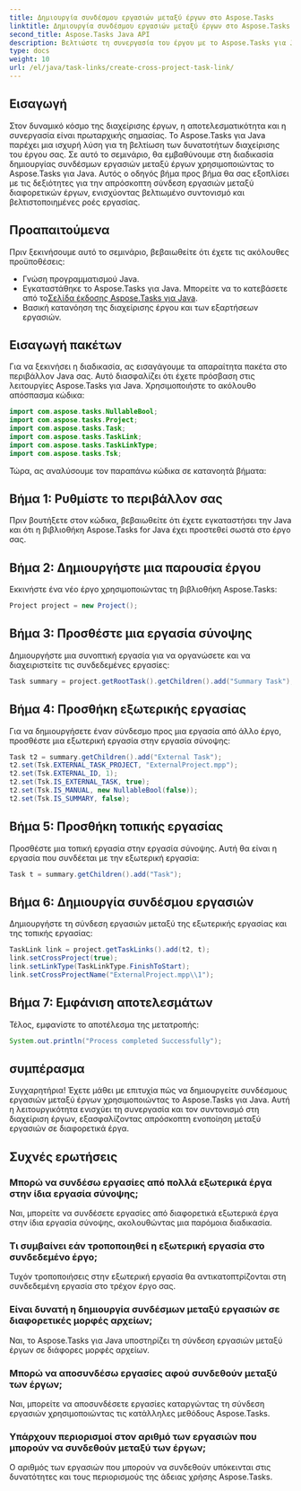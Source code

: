 ```yaml
---
title: Δημιουργία συνδέσμου εργασιών μεταξύ έργων στο Aspose.Tasks
linktitle: Δημιουργία συνδέσμου εργασιών μεταξύ έργων στο Aspose.Tasks
second_title: Aspose.Tasks Java API
description: Βελτιώστε τη συνεργασία του έργου με το Aspose.Tasks για Java. Μάθετε να δημιουργείτε συνδέσμους εργασιών μεταξύ έργων βήμα προς βήμα. Αυξήστε την αποτελεσματικότητα τώρα!
type: docs
weight: 10
url: /el/java/task-links/create-cross-project-task-link/
---
```

## Εισαγωγή
Στον δυναμικό κόσμο της διαχείρισης έργων, η αποτελεσματικότητα και η συνεργασία είναι πρωταρχικής σημασίας. Το Aspose.Tasks για Java παρέχει μια ισχυρή λύση για τη βελτίωση των δυνατοτήτων διαχείρισης του έργου σας. Σε αυτό το σεμινάριο, θα εμβαθύνουμε στη διαδικασία δημιουργίας συνδέσμων εργασιών μεταξύ έργων χρησιμοποιώντας το Aspose.Tasks για Java. Αυτός ο οδηγός βήμα προς βήμα θα σας εξοπλίσει με τις δεξιότητες για την απρόσκοπτη σύνδεση εργασιών μεταξύ διαφορετικών έργων, ενισχύοντας βελτιωμένο συντονισμό και βελτιστοποιημένες ροές εργασίας.
## Προαπαιτούμενα
Πριν ξεκινήσουμε αυτό το σεμινάριο, βεβαιωθείτε ότι έχετε τις ακόλουθες προϋποθέσεις:
- Γνώση προγραμματισμού Java.
-  Εγκαταστάθηκε το Aspose.Tasks για Java. Μπορείτε να το κατεβάσετε από το[Σελίδα έκδοσης Aspose.Tasks για Java](https://releases.aspose.com/tasks/java/).
- Βασική κατανόηση της διαχείρισης έργου και των εξαρτήσεων εργασιών.
## Εισαγωγή πακέτων
Για να ξεκινήσει η διαδικασία, ας εισαγάγουμε τα απαραίτητα πακέτα στο περιβάλλον Java σας. Αυτό διασφαλίζει ότι έχετε πρόσβαση στις λειτουργίες Aspose.Tasks για Java. Χρησιμοποιήστε το ακόλουθο απόσπασμα κώδικα:
```java
import com.aspose.tasks.NullableBool;
import com.aspose.tasks.Project;
import com.aspose.tasks.Task;
import com.aspose.tasks.TaskLink;
import com.aspose.tasks.TaskLinkType;
import com.aspose.tasks.Tsk;
```
Τώρα, ας αναλύσουμε τον παραπάνω κώδικα σε κατανοητά βήματα:
## Βήμα 1: Ρυθμίστε το περιβάλλον σας
Πριν βουτήξετε στον κώδικα, βεβαιωθείτε ότι έχετε εγκαταστήσει την Java και ότι η βιβλιοθήκη Aspose.Tasks for Java έχει προστεθεί σωστά στο έργο σας.
## Βήμα 2: Δημιουργήστε μια παρουσία έργου
Εκκινήστε ένα νέο έργο χρησιμοποιώντας τη βιβλιοθήκη Aspose.Tasks:
```java
Project project = new Project();
```
## Βήμα 3: Προσθέστε μια εργασία σύνοψης
Δημιουργήστε μια συνοπτική εργασία για να οργανώσετε και να διαχειριστείτε τις συνδεδεμένες εργασίες:
```java
Task summary = project.getRootTask().getChildren().add("Summary Task");
```
## Βήμα 4: Προσθήκη εξωτερικής εργασίας
Για να δημιουργήσετε έναν σύνδεσμο προς μια εργασία από άλλο έργο, προσθέστε μια εξωτερική εργασία στην εργασία σύνοψης:
```java
Task t2 = summary.getChildren().add("External Task");
t2.set(Tsk.EXTERNAL_TASK_PROJECT, "ExternalProject.mpp");
t2.set(Tsk.EXTERNAL_ID, 1);
t2.set(Tsk.IS_EXTERNAL_TASK, true);
t2.set(Tsk.IS_MANUAL, new NullableBool(false));
t2.set(Tsk.IS_SUMMARY, false);
```
## Βήμα 5: Προσθήκη τοπικής εργασίας
Προσθέστε μια τοπική εργασία στην εργασία σύνοψης. Αυτή θα είναι η εργασία που συνδέεται με την εξωτερική εργασία:
```java
Task t = summary.getChildren().add("Task");
```
## Βήμα 6: Δημιουργία συνδέσμου εργασιών
Δημιουργήστε τη σύνδεση εργασιών μεταξύ της εξωτερικής εργασίας και της τοπικής εργασίας:
```java
TaskLink link = project.getTaskLinks().add(t2, t);
link.setCrossProject(true);
link.setLinkType(TaskLinkType.FinishToStart);
link.setCrossProjectName("ExternalProject.mpp\\1");
```
## Βήμα 7: Εμφάνιση αποτελεσμάτων
Τέλος, εμφανίστε το αποτέλεσμα της μετατροπής:
```java
System.out.println("Process completed Successfully");
```
## συμπέρασμα
Συγχαρητήρια! Έχετε μάθει με επιτυχία πώς να δημιουργείτε συνδέσμους εργασιών μεταξύ έργων χρησιμοποιώντας το Aspose.Tasks για Java. Αυτή η λειτουργικότητα ενισχύει τη συνεργασία και τον συντονισμό στη διαχείριση έργων, εξασφαλίζοντας απρόσκοπτη ενοποίηση μεταξύ εργασιών σε διαφορετικά έργα.
## Συχνές ερωτήσεις
### Μπορώ να συνδέσω εργασίες από πολλά εξωτερικά έργα στην ίδια εργασία σύνοψης;
Ναι, μπορείτε να συνδέσετε εργασίες από διαφορετικά εξωτερικά έργα στην ίδια εργασία σύνοψης, ακολουθώντας μια παρόμοια διαδικασία.
### Τι συμβαίνει εάν τροποποιηθεί η εξωτερική εργασία στο συνδεδεμένο έργο;
Τυχόν τροποποιήσεις στην εξωτερική εργασία θα αντικατοπτρίζονται στη συνδεδεμένη εργασία στο τρέχον έργο σας.
### Είναι δυνατή η δημιουργία συνδέσμων μεταξύ εργασιών σε διαφορετικές μορφές αρχείων;
Ναι, το Aspose.Tasks για Java υποστηρίζει τη σύνδεση εργασιών μεταξύ έργων σε διάφορες μορφές αρχείων.
### Μπορώ να αποσυνδέσω εργασίες αφού συνδεθούν μεταξύ των έργων;
Ναι, μπορείτε να αποσυνδέσετε εργασίες καταργώντας τη σύνδεση εργασιών χρησιμοποιώντας τις κατάλληλες μεθόδους Aspose.Tasks.
### Υπάρχουν περιορισμοί στον αριθμό των εργασιών που μπορούν να συνδεθούν μεταξύ των έργων;
Ο αριθμός των εργασιών που μπορούν να συνδεθούν υπόκεινται στις δυνατότητες και τους περιορισμούς της άδειας χρήσης Aspose.Tasks.